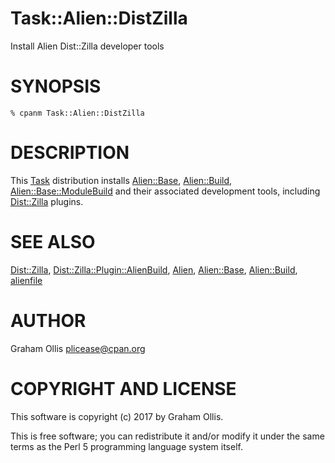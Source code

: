 # Task::Alien::DistZilla

Install Alien Dist::Zilla developer tools

# SYNOPSIS

    % cpanm Task::Alien::DistZilla

# DESCRIPTION

This [Task](https://metacpan.org/pod/Task) distribution installs [Alien::Base](https://metacpan.org/pod/Alien::Base), [Alien::Build](https://metacpan.org/pod/Alien::Build), [Alien::Base::ModuleBuild](https://metacpan.org/pod/Alien::Base::ModuleBuild) and their 
associated development tools, including [Dist::Zilla](https://metacpan.org/pod/Dist::Zilla) plugins.

# SEE ALSO

[Dist::Zilla](https://metacpan.org/pod/Dist::Zilla), [Dist::Zilla::Plugin::AlienBuild](https://metacpan.org/pod/Dist::Zilla::Plugin::AlienBuild), [Alien](https://metacpan.org/pod/Alien), [Alien::Base](https://metacpan.org/pod/Alien::Base), [Alien::Build](https://metacpan.org/pod/Alien::Build), [alienfile](https://metacpan.org/pod/alienfile)

# AUTHOR

Graham Ollis <plicease@cpan.org>

# COPYRIGHT AND LICENSE

This software is copyright (c) 2017 by Graham Ollis.

This is free software; you can redistribute it and/or modify it under
the same terms as the Perl 5 programming language system itself.

